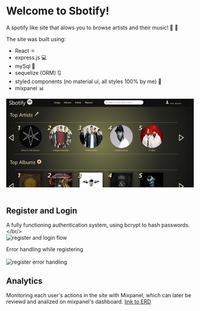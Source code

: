 # Welcome to Sbotify!

A spotify like site that alows you to browse artists and their music! :musical_note: :microphone:

The site was built using:

- React ⚛️
- express.js :computer:
- mySql :floppy_disk:
- sequelize (ORM) :arrows_clockwise:
- styled components (no material ui, all styles 100% by me) :nail_care:
- mixpanel :bar_chart:


![](images/HomePage.png)
</br></br>

## Register and Login

A fully functioning authentication system, using bcrypt to hash passwords. </br/><br/>
![register and login flow](images/register_precudre.gif)

Error handling while registering<br/><br/>
![register error handling](images/register_errors.gif)

## Analytics

Monitoring each user's actions in the site with Mixpanel, which can later be reviewd and analized on mixpanel's dashboard. 
[link to ERD](https://drawsql.app/cyber4s-1/diagrams/song-stream)

